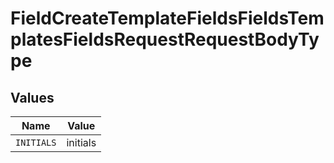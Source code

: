 # FieldCreateTemplateFieldsFieldsTemplatesFieldsRequestRequestBodyType


## Values

| Name       | Value      |
| ---------- | ---------- |
| `INITIALS` | initials   |
